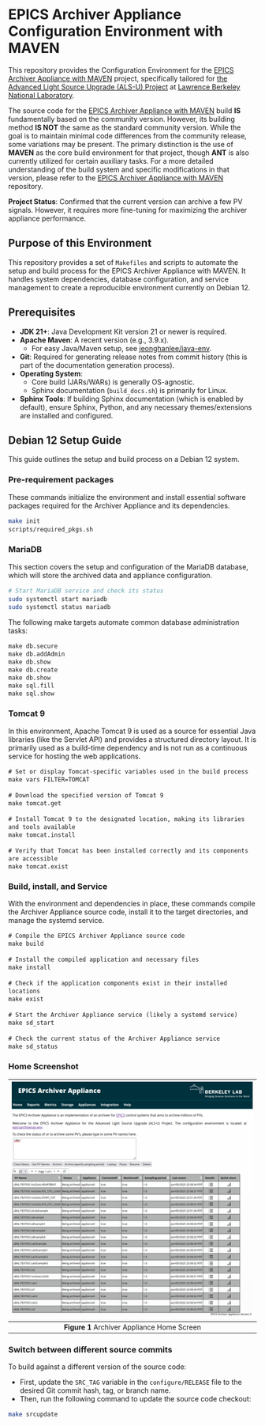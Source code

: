 # EPICS Archiver Appliance Configuration Environment with MAVEN
This repository provides the Configuration Environment for the [EPICS Archiver Appliance with MAVEN](https://github.com/jeonghanlee/epicsarchiverap-maven) project, specifically tailored for [the Advanced Light Source Upgrade (ALS-U) Project](https://als.lbl.gov/als-u/overview/) at [Lawrence Berkeley National Laboratory](https://lbl.gov).

The source code for the [EPICS Archiver Appliance with MAVEN](https://github.com/jeonghanlee/epicsarchiverap-maven) build **IS** fundamentally based on the community version. However, its building method **IS NOT** the same as the standard community version. While the goal is to maintain minimal code differences from the community release, some variations may be present. The primary distinction is the use of **MAVEN** as the core build environment for that project, though **ANT** is also currently utilized for certain auxiliary tasks. For a more detailed understanding of the build system and specific modifications in that version, please refer to the [EPICS Archiver Appliance with MAVEN](https://github.com/jeonghanlee/epicsarchiverap-maven) repository.

**Project Status**: Confirmed that the current version can archive a few PV signals. However, it requires more fine-tuning for maximizing the archiver appliance performance.

## Purpose of this Environment
This repository provides a set of `Makefiles` and scripts to automate the setup and build process for the EPICS Archiver Appliance with MAVEN. It handles system dependencies, database configuration, and service management to create a reproducible environment currently on Debian 12.

## Prerequisites
* **JDK 21+**: Java Development Kit version 21 or newer is required.
* **Apache Maven**: A recent version (e.g., 3.9.x).
    * For easy Java/Maven setup, see [jeonghanlee/java-env](https://github.com/jeonghanlee/java-env).
* **Git**: Required for generating release notes from commit history (this is part of the documentation generation process).
* **Operating System**:
    * Core build (JARs/WARs) is generally OS-agnostic.
    * Sphinx documentation (`build_docs.sh`) is primarily for Linux.
* **Sphinx Tools**: If building Sphinx documentation (which is enabled by default), ensure Sphinx, Python, and any necessary themes/extensions are installed and configured.

## Debian 12 Setup Guide
This guide outlines the setup and build process on a Debian 12 system.

### Pre-requirement packages
These commands initialize the environment and install essential software packages required for the Archiver Appliance and its dependencies.

```bash
make init
scripts/required_pkgs.sh
```
### MariaDB
This section covers the setup and configuration of the MariaDB database, which will store the archived data and appliance configuration.

```bash
# Start MariaDB service and check its status
sudo systemctl start mariadb
sudo systemctl status mariadb
```

The following make targets automate common database administration tasks:
```
make db.secure
make db.addAdmin
make db.show
make db.create
make db.show
make sql.fill
make sql.show
```

### Tomcat 9
In this environment, Apache Tomcat 9 is used as a source for essential Java libraries (like the Servlet API) and provides a structured directory layout. It is primarily used as a build-time dependency and is not run as a continuous service for hosting the web applications.

```
# Set or display Tomcat-specific variables used in the build process
make vars FILTER=TOMCAT

# Download the specified version of Tomcat 9
make tomcat.get

# Install Tomcat 9 to the designated location, making its libraries and tools available
make tomcat.install

# Verify that Tomcat has been installed correctly and its components are accessible
make tomcat.exist
```

### Build, install, and Service
With the environment and dependencies in place, these commands compile the Archiver Appliance source code, install it to the target directories, and manage the systemd service.

```
# Compile the EPICS Archiver Appliance source code
make build

# Install the compiled application and necessary files
make install

# Check if the application components exist in their installed locations
make exist

# Start the Archiver Appliance service (likely a systemd service)
make sd_start

# Check the current status of the Archiver Appliance service
make sd_status
```

### Home Screenshot
|![archappl.png](docs/images/home-2025-06-05.png)|
| :---: |
|**Figure 1** Archiver Appliance Home Screen|

### Switch between different source commits
To build against a different version of the source code:

* First, update the `SRC_TAG` variable in the `configure/RELEASE` file to the desired Git commit hash, tag, or branch name.
* Then, run the following command to update the source code checkout:

```bash
make srcupdate
```
